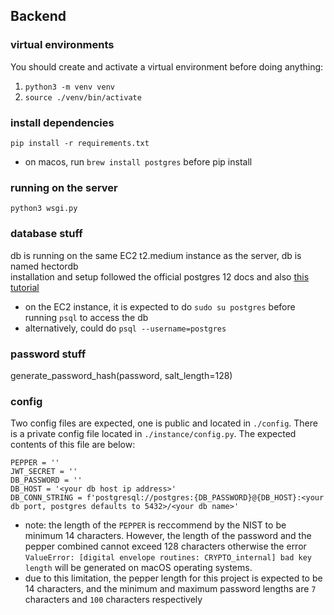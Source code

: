 ## Backend

### virtual environments
You should create and activate a virtual environment before doing anything: 

1. `python3 -m venv venv`
2. `source ./venv/bin/activate`

### install dependencies
`pip install -r requirements.txt`
* on macos, run `brew install postgres` before pip install

### running on the server
`python3 wsgi.py`

### database stuff
db is running on the same EC2 t2.medium instance as the server, db is named hectordb  
installation and setup followed the official postgres 12 docs and also [this tutorial](https://medium.com/amazon-web-services/setting-up-postgresql-on-ubuntu-ec2-server-instead-of-using-rds-part-1-6e5e0b0894fc)  
* on the EC2 instance, it is expected to do `sudo su postgres` before running `psql` to access the db
* alternatively, could do `psql --username=postgres`


### password stuff
generate_password_hash(password, salt_length=128)


### config
Two config files are expected, one is public and located in `./config`. There is a private config file located in `./instance/config.py`.
The expected contents of this file are below:  
```
PEPPER = ''
JWT_SECRET = ''
DB_PASSWORD = ''
DB_HOST = '<your db host ip address>'
DB_CONN_STRING = f'postgresql://postgres:{DB_PASSWORD}@{DB_HOST}:<your db port, postgres defaults to 5432>/<your db name>'
```
* note: the length of the `PEPPER` is reccommend by the NIST to be minimum 14 characters. However, the length of the password and the pepper combined cannot exceed 128 characters otherwise the error `ValueError: [digital envelope routines: CRYPTO_internal] bad key length` will be generated on macOS operating systems.
* due to this limitation, the pepper length for this project is expected to be 14 characters, and the minimum and maximum password lengths are `7` characters and `100` characters respectively
